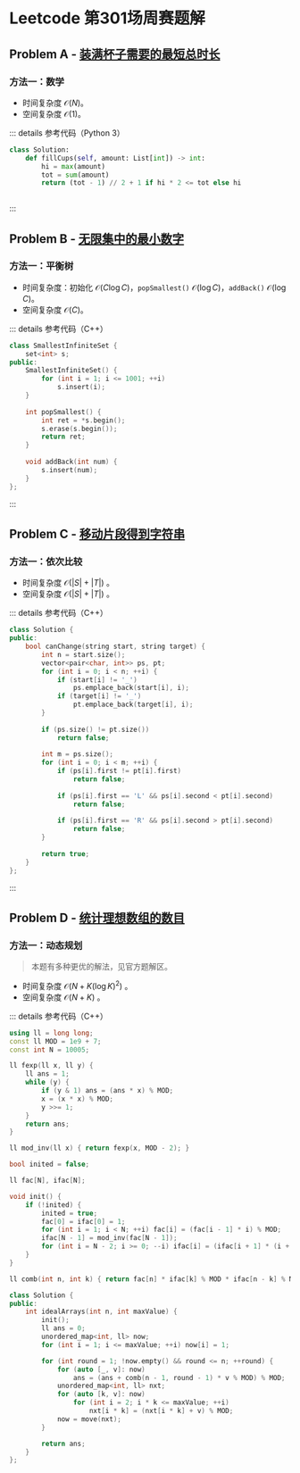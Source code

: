 # Leetcode 第301场周赛题解

## Problem A - [装满杯子需要的最短总时长](https://leetcode.cn/problems/minimum-amount-of-time-to-fill-cups/)

### 方法一：数学

- 时间复杂度 $\mathcal{O}(N)$。
- 空间复杂度 $\mathcal{O}(1)$。

::: details 参考代码（Python 3）

```python
class Solution:
    def fillCups(self, amount: List[int]) -> int:
        hi = max(amount)
        tot = sum(amount)
        return (tot - 1) // 2 + 1 if hi * 2 <= tot else hi
        
```

:::

## Problem B - [无限集中的最小数字](https://leetcode.cn/problems/smallest-number-in-infinite-set/)

### 方法一：平衡树

- 时间复杂度：初始化 $\mathcal{O}(C\log C)$，`popSmallest()` $\mathcal{O}(\log C)$，`addBack()` $\mathcal{O}(\log C)$。
- 空间复杂度 $\mathcal{O}(C)$。

::: details 参考代码（C++）

```cpp
class SmallestInfiniteSet {
    set<int> s;
public:
    SmallestInfiniteSet() {
        for (int i = 1; i <= 1001; ++i)
            s.insert(i);
    }
    
    int popSmallest() {
        int ret = *s.begin();
        s.erase(s.begin());
        return ret;
    }
    
    void addBack(int num) {
        s.insert(num);
    }
};

```

:::

## Problem C - [移动片段得到字符串](https://leetcode.cn/problems/move-pieces-to-obtain-a-string/)

### 方法一：依次比较

- 时间复杂度 $\mathcal{O}(|S|+|T|)$ 。
- 空间复杂度 $\mathcal{O}(|S|+|T|)$ 。

::: details 参考代码（C++）

```cpp
class Solution {
public:
    bool canChange(string start, string target) {
        int n = start.size();
        vector<pair<char, int>> ps, pt;
        for (int i = 0; i < n; ++i) {
            if (start[i] != '_')
                ps.emplace_back(start[i], i);
            if (target[i] != '_')
                pt.emplace_back(target[i], i);
        }
        
        if (ps.size() != pt.size())
            return false;
        
        int m = ps.size();
        for (int i = 0; i < m; ++i) {
            if (ps[i].first != pt[i].first)
                return false;
            
            if (ps[i].first == 'L' && ps[i].second < pt[i].second)
                return false;
            
            if (ps[i].first == 'R' && ps[i].second > pt[i].second)
                return false;
        }
        
        return true;
    }
};
```

:::

## Problem D - [统计理想数组的数目](https://leetcode.cn/problems/count-the-number-of-ideal-arrays/)

### 方法一：动态规划

> 本题有多种更优的解法，见官方题解区。

- 时间复杂度 $\mathcal{O}(N+K(\log K)^2)$ 。
- 空间复杂度 $\mathcal{O}(N+K)$ 。

::: details 参考代码（C++）

```cpp
using ll = long long;
const ll MOD = 1e9 + 7;
const int N = 10005;

ll fexp(ll x, ll y) {
    ll ans = 1;
    while (y) {
        if (y & 1) ans = (ans * x) % MOD;
        x = (x * x) % MOD;
        y >>= 1;
    }
    return ans;
}

ll mod_inv(ll x) { return fexp(x, MOD - 2); }

bool inited = false;

ll fac[N], ifac[N];

void init() {
    if (!inited) {
        inited = true;
        fac[0] = ifac[0] = 1;
        for (int i = 1; i < N; ++i) fac[i] = (fac[i - 1] * i) % MOD;
        ifac[N - 1] = mod_inv(fac[N - 1]);
        for (int i = N - 2; i >= 0; --i) ifac[i] = (ifac[i + 1] * (i + 1)) % MOD;
    }
}

ll comb(int n, int k) { return fac[n] * ifac[k] % MOD * ifac[n - k] % MOD; }

class Solution {
public:
    int idealArrays(int n, int maxValue) {
        init();
        ll ans = 0;
        unordered_map<int, ll> now;
        for (int i = 1; i <= maxValue; ++i) now[i] = 1;

        for (int round = 1; !now.empty() && round <= n; ++round) {
            for (auto [_, v]: now)
                ans = (ans + comb(n - 1, round - 1) * v % MOD) % MOD;
            unordered_map<int, ll> nxt;
            for (auto [k, v]: now)
                for (int i = 2; i * k <= maxValue; ++i)
                    nxt[i * k] = (nxt[i * k] + v) % MOD;
            now = move(nxt);
        }

        return ans;
    }
};
```

<Utterances />
